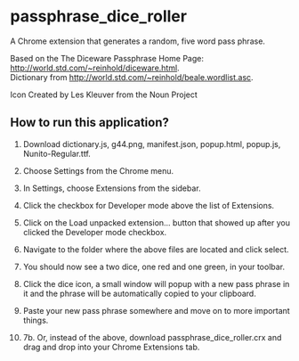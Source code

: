 # passphrase_dice_roller


A Chrome extension that generates a random, five word pass phrase.  

Based on the The Diceware Passphrase Home Page:  http://world.std.com/~reinhold/diceware.html.  
Dictionary from http://world.std.com/~reinhold/beale.wordlist.asc.  

Icon Created by Les Kleuver from the Noun Project  


## How to run this application?  

1. Download  dictionary.js, g44.png, manifest.json, popup.html, popup.js, Nunito-Regular.ttf.    

2. Choose Settings from the Chrome menu.  

3. In Settings, choose Extensions from the sidebar.  

4. Click the checkbox for Developer mode above the list of Extensions.  

5. Click on the Load unpacked extension... button that showed up after you clicked the Developer mode checkbox.

6. Navigate to the folder where the above files are located and click select.  

7. You should now see a two dice, one red and one green, in your toolbar.  

8. Click the dice icon, a small window will popup with a new pass phrase in it and the phrase will be automatically copied to your clipboard.  

9. Paste your new pass phrase somewhere and move on to more important things.  

10. 7b. Or, instead of the above, download passphrase_dice_roller.crx and drag and drop into your Chrome Extensions tab.  


